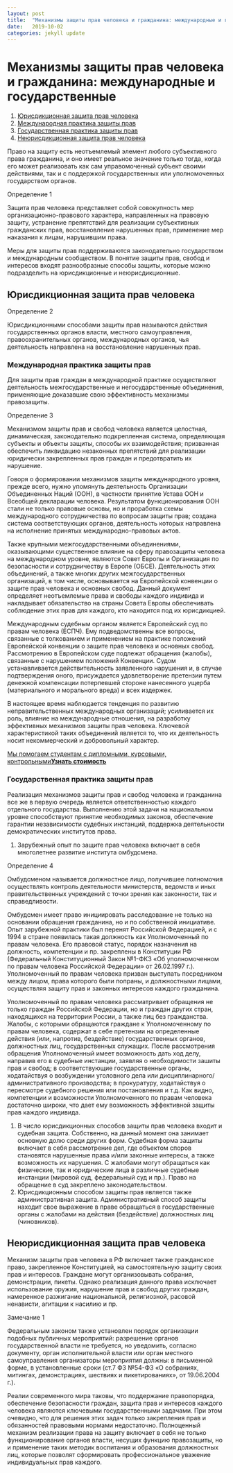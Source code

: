 ```yaml
---
layout: post
title:  "Механизмы защиты прав человека и гражданина: международные и государственные"
date:   2019-10-02
categories: jekyll update
---
```




#
# Механизмы защиты прав человека и гражданина: международные и государственные

1. [Юрисдикционная защита прав человека](https://zaochnik.com/spravochnik/pravo/pravovedenie/mehanizmy-zaschity-prav-cheloveka-i-grazhdanina/#0)
  1. [Международная практика защиты прав](https://zaochnik.com/spravochnik/pravo/pravovedenie/mehanizmy-zaschity-prav-cheloveka-i-grazhdanina/#1)
  2. [Государственная практика защиты прав](https://zaochnik.com/spravochnik/pravo/pravovedenie/mehanizmy-zaschity-prav-cheloveka-i-grazhdanina/#2)
2. [Неюрисдикционная защита прав человека](https://zaochnik.com/spravochnik/pravo/pravovedenie/mehanizmy-zaschity-prav-cheloveka-i-grazhdanina/#3)

Право на защиту есть неотъемлемый элемент любого субъективного права гражданина, и оно имеет реальное значение только тогда, когда его может реализовать как сам управомоченный субъект своими действиями, так и с поддержкой государственных или уполномоченных государством органов.

Определение 1

Защита прав человека представляет собой совокупность мер организационно-правового характера, направленных на правовую защиту, устранение препятствий для реализации субъективных гражданских прав, восстановление нарушенных прав, применение мер наказания к лицам, нарушившим права.

Меры для защиты прав поддерживаются законодательно государством и международным сообществом. В понятие защиты прав, свобод и интересов входят разнообразные способы защиты, которые можно подразделить на юрисдикционные и неюрисдикционные.

## Юрисдикционная защита прав человека

Определение 2

Юрисдикционными способами защиты прав называются действия государственных органов власти, местного самоуправления, правоохранительных органов, международных органов, чья деятельность направлена на восстановление нарушенных прав.

### Международная практика защиты прав

Для защиты прав граждан в международной практике осуществляют деятельность межгосударственные и негосударственные объединения, применяющие доказавшие свою эффективность механизмы правозащиты.

Определение 3

Механизмом защиты прав и свобод человека является целостная, динамическая, законодательно подкрепленная система, определяющая субъекты и объекты защиты, способы их взаимодействия; призванная обеспечить ликвидацию незаконных препятствий для реализации юридически закрепленных прав граждан и предотвратить их нарушение.

Говоря о формировании механизмов защиты международного уровня, прежде всего, нужно упомянуть деятельность Организации Объединенных Наций (ООН), в частности принятие Устава ООН и Всеобщей декларации человека. Результатом функционирования ООН стали не только правовые основы, но и проработка схемы международного сотрудничества по вопросам защиты прав; создана система соответствующих органов, деятельность которых направлена на исполнение принятых международно-правовых актов.

Также крупными межгосударственными объединениями, оказывающими существенное влияние на сферу правозащиты человека на международном уровне, являются Совет Европы и Организация по безопасности и сотрудничеству в Европе (ОБСЕ). Деятельность этих объединений, а также многих других межгосударственных организаций, в том числе, основывается на Европейской конвенции о защите прав человека и основных свобод. Данный документ определяет неотъемлемые права и свободы каждого индивида и накладывает обязательство на страны Совета Европы обеспечивать соблюдение этих прав для каждого, кто находится под их юрисдикцией.

Международным судебным органом является Европейский суд по правам человека (ЕСПЧ). Ему подведомственны все вопросы, связанные с толкованием и применением на практике положений Европейской конвенции о защите прав человека и основных свобод. Рассмотрению в Европейском суде подлежат обращения (жалобы), связанные с нарушением положений Конвенции. Судом устанавливается действительность заявленного нарушения и, в случае подтверждения оного, присуждается удовлетворение претензии путем денежной компенсации потерпевшей стороне нанесенного ущерба (материального и морального вреда) и всех издержек.

В настоящее время наблюдается тенденция по развитию неправительственных международных организаций; усиливается их роль, влияние на международные отношения, на разработку эффективных механизмов защиты прав человека. Ключевой характеристикой таких объединений является то, что их деятельность носит некоммерческий и добровольный характер.

[Мы помогаем студентам с дипломными, курсовыми, контрольными](javascript:void(0))[**Узнать стоимость**](javascript:void(0))

### Государственная практика защиты прав

Реализация механизмов защиты прав и свобод человека и гражданина все же в первую очередь является ответственностью каждого отдельного государства. Выполнению этой задачи на национальном уровне способствуют принятие необходимых законов, обеспечение гарантии независимости судебных инстанций, поддержка деятельности демократических институтов права.

1. Зарубежный опыт по защите прав человека включает в себя многолетнее развитие института омбудсмена.

Определение 4

Омбудсменом называется должностное лицо, получившее полномочия осуществлять контроль деятельности министерств, ведомств и иных правительственных учреждений с точки зрения как законности, так и справедливости.

Омбудсмен имеет право инициировать расследование не только на основании обращения гражданина, но и по собственной инициативе. Опыт зарубежной практики был перенят Российской Федерацией, и с 1994 в стране появилась такая должность как Уполномоченный по правам человека. Его правовой статус, порядок назначения на должность, компетенции и пр. закреплены в Конституции РФ (Федеральный Конституционный Закон №1-ФКЗ «Об уполномоченном по правам человека Российской Федерации» от 26.02.1997 г.). Уполномоченный по правам человека призван выступать посредником между лицом, права которого были попраны, и должностными лицами, осуществляя защиту прав и законных интересов каждого гражданина.

Уполномоченный по правам человека рассматривает обращения не только граждан Российской Федерации, но и граждан других стран, находящихся на территории России, а также лиц без гражданства. Жалобы, с которыми обращаются граждане к Уполномоченному по правам человека, содержат в себе претензии на определенные действия (или, напротив, бездействие) государственных органов, должностных лиц, государственных служащих. После рассмотрения обращения Уполномоченный имеет возможность дать ход делу, направив его в судебные инстанции, заявляя о необходимости зашиты прав и свобод; в соответствующие государственные органы, ходатайствуя о возбуждении уголовного дела или дисциплинарного/административного производства; в прокуратуру, ходатайствуя о пересмотре судебного решения или постановления и т.д. Как видно, компетенции и возможности Уполномоченного по правам человека достаточно широки, что дает ему возможность эффективной защиты прав каждого индивида.

1. В число юрисдикционных способов защиты прав человека входит и судебная защита. Собственно, на данный момент она занимает основную долю среди других форм. Судебная форма защиты включает в себя рассмотрение дел, где объектом споров становятся нарушенные права и/или законные интересы, а также возможность их нарушения. С жалобами могут обращаться как физические, так и юридические лица в различные судебные инстанции (мировой суд, федеральный суд и пр.). Право на обращение в суд закреплено законодательством.
2. Юрисдикционным способом защиты прав является также административная защита. Административный способ защиты находит свое выражение в праве обращаться в государственные органы с жалобами на действия (бездействие) должностных лиц (чиновников).

## Неюрисдикционная защита прав человека

Механизм защиты прав человека в РФ включает также гражданское право, закрепленное Конституцией, на самостоятельную защиту своих прав и интересов. Граждане могут организовывать собрания, демонстрации, пикеты. Однако реализация данного права исключает использование оружия, нарушение прав и свобод других граждан, намеренное разжигание национальной, религиозной, расовой ненависти, агитации к насилию и пр.

Замечание 1

Федеральным законом также установлен порядок организации подобных публичных мероприятий: разрешение органов государственной власти не требуется, но уведомить, согласно документу, орган исполнительной власти или орган местного самоуправления организаторы мероприятия должны: в письменной форме, в установленные сроки (ст.7 ФЗ №54-ФЗ «О собраниях, митингах, демонстрациях, шествиях и пикетированиях», от 19.06.2004 г.).

Реалии современного мира таковы, что поддержание правопорядка, обеспечение безопасности граждан, защита прав и интересов каждого человека являются ключевыми государственными задачами. При этом очевидно, что для решения этих задач только закрепления прав и обязанностей правовыми нормами недостаточно. Полноценный механизм реализации права на защиту включает в себя не только функционирование органов власти, несущих функцию правозащиты, но и применение таких методик воспитания и образования должностных лиц, которые позволят сформировать профессиональное уважение индивидуальных прав каждого.